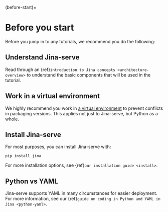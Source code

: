 (before-start)=
# Before you start

Before you jump in to any tutorials, we recommend you do the following:

## Understand Jina-serve

Read through an {ref}`introduction to Jina concepts <architecture-overview>` to understand the basic components that will be used in the tutorial.

## Work in a virtual environment

We highly recommend you work in [a virtual environment](https://docs.python.org/3/library/venv.html) to prevent conflicts in packaging versions. This applies not just to Jina-serve, but Python as a whole.

## Install Jina-serve

For most purposes, you can install Jina-serve with:

```shell
pip install jina
```

For more installation options, see {ref}`our installation guide <install>`.

## Python vs YAML

Jina-serve supports YAML in many circumstances for easier deployment. For more information, see our {ref}`guide on coding in Python and YAML in Jina <python-yaml>`.
